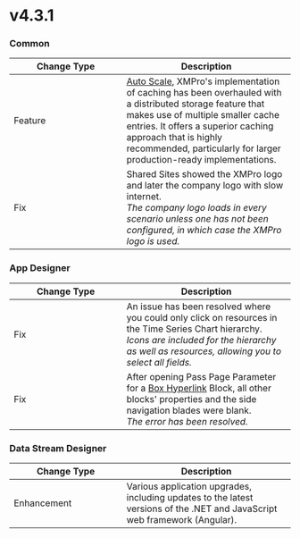 # v4.3.1

### Common

<table><thead><tr><th width="186">Change Type</th><th>Description</th></tr></thead><tbody><tr><td>Feature</td><td><a href="../../installation/3.-complete-installation/configure-auto-scale-optional.md">Auto Scale</a>, XMPro's implementation of caching has been overhauled with a distributed storage feature that makes use of multiple smaller cache entries. It offers a superior caching approach that is highly recommended, particularly for larger production-ready implementations.</td></tr><tr><td>Fix</td><td>Shared Sites showed the XMPro logo and later the company logo with slow internet.<br><em>The company logo loads in every scenario unless one has not been configured, in which case the XMPro logo is used.</em></td></tr></tbody></table>

### App Designer

<table><thead><tr><th width="186">Change Type</th><th>Description</th></tr></thead><tbody><tr><td>Fix</td><td>An issue has been resolved where you could only click on resources in the Time Series Chart hierarchy.<br><em>Icons are included for the hierarchy as well as resources, allowing you to select all fields.</em></td></tr><tr><td>Fix</td><td>After opening Pass Page Parameter for a <a href="../../blocks-toolbox/actions/box-hyperlink.md">Box Hyperlink</a> Block, all other blocks' properties and the side navigation blades were blank.<br><em>The error has been resolved.</em></td></tr></tbody></table>

### Data Stream Designer

<table><thead><tr><th width="186">Change Type</th><th>Description</th></tr></thead><tbody><tr><td>Enhancement</td><td>Various application upgrades, including updates to the latest versions of the .NET and JavaScript web framework (Angular).</td></tr></tbody></table>
